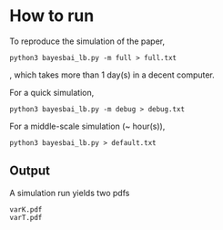 # How to run

To reproduce the simulation of the paper,

    python3 bayesbai_lb.py -m full > full.txt

, which takes more than 1 day(s) in a decent computer.

For a quick simulation, 

    python3 bayesbai_lb.py -m debug > debug.txt

For a middle-scale simulation (~ hour(s)), 

    python3 bayesbai_lb.py > default.txt

## Output

A simulation run yields two pdfs

    varK.pdf
    varT.pdf
